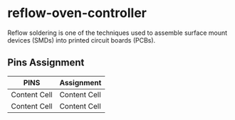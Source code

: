 # reflow-oven-controller
Reflow  soldering  is  one  of  the  techniques  used  to  assemble  surface  mount  devices  (SMDs)  into  printed circuit boards (PCBs).

Pins Assignment
-------------------

| PINS          |   Assignment  |
| ------------- | ------------- |
| Content Cell  | Content Cell  |
| Content Cell  | Content Cell  |
